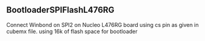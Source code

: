 ## BootloaderSPIFlashL476RG

Connect Winbond on SPI2 on Nucleo L476RG board using cs pin as given in cubemx file. using 16k of flash space for bootloader
